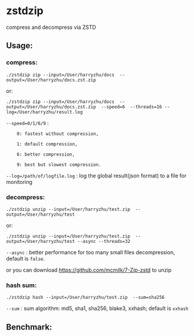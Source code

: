 # zstdzip
compress and decompress via ZSTD

## Usage:
### compress:

`
./zstdzip zip --input=/User/harryzhu/docs  --output=/User/harryzhu/docs.zst.zip
`

or:

`
./zstdzip zip --input=/User/harryzhu/docs  --output=/User/harryzhu/docs.zst.zip  --speed=6  --threads=16 --log=/User/harryzhu/result.log
`

`--speed=0/1/6/9` : 

        0: fastest without compression, 

        1: default compression,

        6: better compression,
        
        9: best but slowest compression. 


`--log=/path/of/logfile.log` : log the global result(json format) to a file for monitoring 

### decompress:

`
./zstdzip unzip --input=/User/harryzhu/test.zip  --output=/User/harryzhu/test
`

or:

`
./zstdzip unzip --input=/User/harryzhu/test.zip  --output=/User/harryzhu/test --async --threads=32
`

`--async` : better performance for too many small files decompression, default is `false`.

or you can download https://github.com/mcmilk/7-Zip-zstd to unzip

### hash sum:

`
./zstdzip hash --input=/User/harryzhu/test.zip  --sum=sha256
`

`--sum` : sum algorithm: md5, sha1, sha256, blake3, xxhash; default is `xxhash`

## Benchmark:
